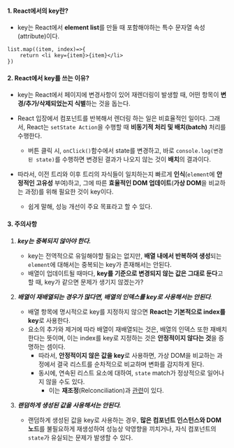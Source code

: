 
#### 1. React에서의 key란?

- key는 React에서 **element list**를 만들 때 포함해야하는 특수 문자열 속성(attribute)이다.

```tsx
list.map((item, index)=>{
	return <li key={item}>{item}</li>
})
```

#### 2. React에서 key를 쓰는 이유?

 - key는 React에서 페이지에 변경사항이 있어 재렌더링이 발생할 때, 어떤 항목이 **변경/추가/삭제되었는지 식별**하는 것을 돕는다.

- React 입장에서 컴포넌트를 반복해서 렌더링 하는 일은 비효율적인 일이다. 그래서, React는 `setState Action`을 수행할 때 **비동기적 처리 및 배치(batch)** 처리를 수행한다. 
	- 버튼 클릭 시, `onClick()`함수에서 state를 변경하고, 바로 `console.log(변경된 state)`를 수행하면 변경된 결과가 나오지 않는 것이 **배치**의 결과이다. 

 - 따라서, 이전 트리와 이후 트리의 자식들이 일치하는지 빠르게 **인식**(`element`에 **안정적인 고유성** 부여)하고, 그에 따른 **효율적인 DOM 업데이트**(**가상 DOM**을 비교하는 과정)를 위해 필요한 것이 key이다.
	 - 쉽게 말해, 성능 개선이 주요 목표라고 할 수 있다.


#### 3. 주의사항

1. ***key는 중복되지 않아야 한다.***
	- key는 전역적으로 유일해야할 필요는 없지만, **배열 내에서 반복하여 생성**되는 `element`에 대해서는 중복되는 key가 존재해서는 안된다.
	- 배열이 업데이트될 때마다, **key를 기준으로 변경되지 않는 값은 그대로 둔다**고 할 때, key가 같으면 문제가 생기지 않겠는가?

2. ***배열이 재배열되는 경우가 많다면, 배열의 인덱스를 key로 사용해서는 안된다**.*
	- 배열 항목에 명시적으로 key를 지정하지 않으면 **React는 기본적으로 index를 key**로 사용한다.
	- 요소의 추가와 제거에 따라 배열이 재배열되는 것은, 배열의 인덱스 또한 재배치한다는 뜻이며, 이는 index를 key로 지정하는 것은 **안정적이지 않다는 것**을 증명하는 셈이다.
		- 따라서, **안정적이지 않은 값을 key**로 사용하면, 가상 DOM을 비교하는 과정에서 결국 리스트를 순차적으로 비교하며 변화를 감지하게 된다. 
		- 동시에, 연속된 리스트 요소에 대하여, `state` match가 정상적으로 일어나지 않을 수도 있다.
			- 이는 **재조정**(Relconciliation)과 [관련](https://velog.io/@yeonbot/React%EC%97%90%EC%84%9C-key%EC%9D%98-%EC%97%AD%ED%95%A0-%EC%BB%B4%ED%8F%AC%EB%84%8C%ED%8A%B8%EB%A5%BC-%EB%8B%A4%EC%8B%9C%EA%B7%B8%EB%A6%AC%EB%8A%94-%EA%B3%BC%EC%A0%95)이 있다.

3. ***랜덤하게 생성된 값을 사용해서는 안된다.***
	-  랜덤하게 생성된 값을 key로 사용하는 경우, **많은 컴포넌트 인스턴스와 DOM 노드**를 불필요하게 재생성하여 성능상 악영향을 끼치거나, 자식 컴포넌트의 `state`가 유실되는 문제가 발생할 수 있다.